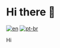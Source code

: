 # Hi there 👋

[![en](https://img.shields.io/badge/lang-en-red.svg)](https://github.com/rodtav/rodtav/blob/main/README.md)
[![pt-br](https://img.shields.io/badge/lang-pt--br-green.svg)](https://github.com/rodtav/rodtav/blob/main/README.pt-br.md)

Hi

